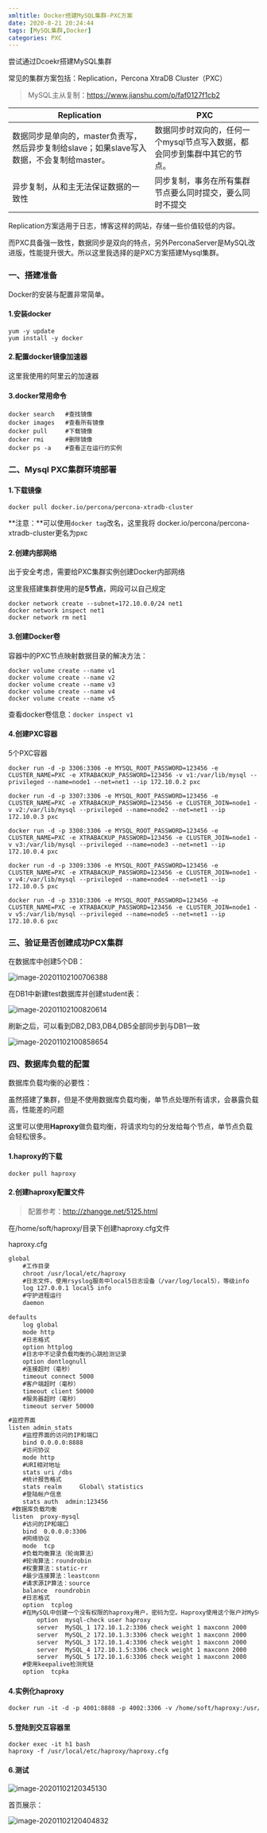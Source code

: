 ```yaml
---
xmltitle: Docker搭建MySQL集群-PXC方案
date: 2020-8-21 20:24:44
tags: [MySQL集群,Docker]
categories: PXC
---
```


尝试通过Dcoekr搭建MySQL集群

<!--more-->

常见的集群方案包括：Replication，Percona XtraDB Cluster（PXC）

> MySQL主从复制：https://www.jianshu.com/p/faf0127f1cb2

| Replication                                                  | PXC                                                          |
| ------------------------------------------------------------ | ------------------------------------------------------------ |
| 数据同步是单向的，master负责写，然后异步复制给slave；如果slave写入数据，不会复制给master。 | 数据同步时双向的，任何一个mysql节点写入数据，都会同步到集群中其它的节点。 |
| 异步复制，从和主无法保证数据的一致性                         | 同步复制，事务在所有集群节点要么同时提交，要么同时不提交     |

Replication方案适用于日志，博客这样的网站，存储一些价值较低的内容。

而PXC具备强一致性，数据同步是双向的特点，另外PerconaServer是MySQL改进版，性能提升很大。所以这里我选择的是PXC方案搭建Mysql集群。



### 一、搭建准备

Docker的安装与配置非常简单。

#### 1.安装docker

```
yum -y update
yum install -y docker
```

#### 2.配置docker镜像加速器

这里我使用的阿里云的加速器

#### 3.docker常用命令

```
docker search   #查找镜像
docker images	#查看所有镜像
docker pull		#下载镜像
docker rmi		#删除镜像
docker ps -a	#查看正在运行的实例
```



### 二、Mysql PXC集群环境部署

#### 1.下载镜像

```
docker pull docker.io/percona/percona-xtradb-cluster
```

**注意：**可以使用`docker tag`改名，这里我将 docker.io/percona/percona-xtradb-cluster更名为pxc

#### 2.创建内部网络

出于安全考虑，需要给PXC集群实例创建Docker内部网络

这里我搭建集群使用的是**5节点**，网段可以自己规定

```
docker network create --subnet=172.10.0.0/24 net1
docker network inspect net1
docker network rm net1
```

#### 3.创建Docker卷

容器中的PXC节点映射数据目录的解决方法：

```
docker volume create --name v1
docker volume create --name v2
docker volume create --name v3
docker volume create --name v4
docker volume create --name v5
```

查看docker卷信息：`docker inspect v1`

#### 4.创建PXC容器

5个PXC容器

```
docker run -d -p 3306:3306 -e MYSQL_ROOT_PASSWORD=123456 -e CLUSTER_NAME=PXC -e XTRABACKUP_PASSWORD=123456 -v v1:/var/lib/mysql --privileged --name=node1 --net=net1 --ip 172.10.0.2 pxc 

docker run -d -p 3307:3306 -e MYSQL_ROOT_PASSWORD=123456 -e CLUSTER_NAME=PXC -e XTRABACKUP_PASSWORD=123456 -e CLUSTER_JOIN=node1 -v v2:/var/lib/mysql --privileged --name=node2 --net=net1 --ip 172.10.0.3 pxc

docker run -d -p 3308:3306 -e MYSQL_ROOT_PASSWORD=123456 -e CLUSTER_NAME=PXC -e XTRABACKUP_PASSWORD=123456 -e CLUSTER_JOIN=node1 -v v3:/var/lib/mysql --privileged --name=node3 --net=net1 --ip 172.10.0.4 pxc 

docker run -d -p 3309:3306 -e MYSQL_ROOT_PASSWORD=123456 -e CLUSTER_NAME=PXC -e XTRABACKUP_PASSWORD=123456 -e CLUSTER_JOIN=node1 -v v4:/var/lib/mysql --privileged --name=node4 --net=net1 --ip 172.10.0.5 pxc

docker run -d -p 3310:3306 -e MYSQL_ROOT_PASSWORD=123456 -e CLUSTER_NAME=PXC -e XTRABACKUP_PASSWORD=123456 -e CLUSTER_JOIN=node1 -v v5:/var/lib/mysql --privileged --name=node5 --net=net1 --ip 172.10.0.6 pxc
```

### 三、验证是否创建成功PCX集群

在数据库中创建5个DB：

![image-20201102100706388](/images/2020110201.png)

在DB1中新建test数据库并创建student表：

![image-20201102100820614](/images/2020110202.png)

刷新之后，可以看到DB2,DB3,DB4,DB5全部同步到与DB1一致

![image-20201102100858654](/images/2020110203.png)



### 四、数据库负载的配置

数据库负载均衡的必要性：

虽然搭建了集群，但是不使用数据库负载均衡，单节点处理所有请求，会暴露负载高，性能差的问题

这里可以使用**Haproxy**做负载均衡，将请求均匀的分发给每个节点，单节点负载会轻松很多。

#### 1.haproxy的下载

`docker pull haproxy`

#### 2.创建haproxy配置文件

> 配置参考：http://zhangge.net/5125.html

在/home/soft/haproxy/目录下创建haproxy.cfg文件

haproxy.cfg

```xml
global
	#工作目录
	chroot /usr/local/etc/haproxy
	#日志文件，使用rsyslog服务中local5日志设备（/var/log/local5），等级info
	log 127.0.0.1 local5 info
	#守护进程运行
	daemon

defaults
	log global
	mode http
	#日志格式
	option httplog
	#日志中不记录负载均衡的心跳检测记录
	option dontlognull
	#连接超时（毫秒）
	timeout connect 5000
	#客户端超时（毫秒）
	timeout client 50000
	#服务器超时（毫秒）
	timeout server 50000

#监控界面
listen admin_stats
	#监控界面的访问的IP和端口
	bind 0.0.0.0:8888
	#访问协议
	mode http
	#URI相对地址
	stats uri /dbs
	#统计报告格式
	stats realm     Global\ statistics
	#登陆帐户信息
	stats auth  admin:123456
 #数据库负载均衡
 listen  proxy-mysql
	#访问的IP和端口
	bind  0.0.0.0:3306
	#网络协议
	mode  tcp
	#负载均衡算法（轮询算法）
	#轮询算法：roundrobin
	#权重算法：static-rr
	#最少连接算法：leastconn
	#请求源IP算法：source
	balance  roundrobin
	#日志格式
	option  tcplog
   	#在MySQL中创建一个没有权限的haproxy用户，密码为空。Haproxy使用这个账户对MySQL数据库心跳检测
        option  mysql-check user haproxy
        server  MySQL_1 172.10.1.2:3306 check weight 1 maxconn 2000
        server  MySQL_2 172.10.1.3:3306 check weight 1 maxconn 2000
        server  MySQL_3 172.10.1.4:3306 check weight 1 maxconn 2000
        server  MySQL_4 172.10.1.5:3306 check weight 1 maxconn 2000
        server  MySQL_5 172.10.1.6:3306 check weight 1 maxconn 2000
	#使用keepalive检测死链
	option  tcpka
```



#### 4.实例化haproxy

```xml
docker run -it -d -p 4001:8888 -p 4002:3306 -v /home/soft/haproxy:/usr/local/etc/haproxy --name h1 --privileged --net=net1 --ip 172.10.0.7 haproxy
```

#### 5.登陆到交互容器里

```
docker exec -it h1 bash
haproxy -f /usr/local/etc/haproxy/haproxy.cfg
```

#### 6.测试

![image-20201102120345130](/images/2020110204.png)

首页展示：

![image-20201102120404832](/images/2020110205.png)